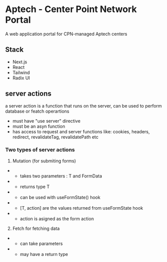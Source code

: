 # Aptech - Center Point Network Portal

A web application portal for CPN-managed Aptech centers

## Stack
- Next.js
- React
- Tailwind
- Radix UI


## server actions
a server action is a function that runs on the server, can be used to perform database or featch operartions
- must have "use server" directive
- must be an asyn function
- has access to request and server functions like: cookies, headers, redirect, revalidateTag, revalidatePath etc

### Two types of server actions
1. Mutation (for submiting forms) 
- - takes two parameters : T and FormData
- - returns type T
- - can be used with useFormState() hook
- - [T, action] are the values returned from useFormState hook
- - action is asigned as the form action

2. Fetch for fetching data
- - can take parameters
- - may have a return type